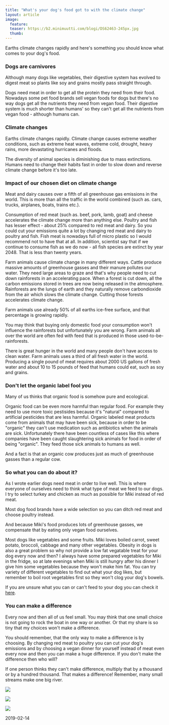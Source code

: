 ```yaml
---
title: "What's your dog's food got to with the climate change"
layout: article
image:
  feature:
  teaser: https://b2.minimuutti.com/blogi/DS62463-245px.jpg
  thumb:
---
```


Earths climate changes rapidly and here's something you should know what comes to your dog's food.

### Dogs are carnivores

Although many dogs like vegetables, their digestive system has evolved to digest meat so plants like soy and grains mostly pass straight through.

Dogs need meat in order to get all the protein they need from their food. Nowadays some pet food brands sell vegan foods for dogs but there's no way dogs get all the nutrients they need from vegan food. Their digestive system is much shorter than humans' so they can't get all the nutrients from vegan food - although humans can.

### Climate changes

Earths climate changes rapidly. Climate change causes extreme weather conditions, such as extreme heat waves, extreme cold, drought, heavy rains, more devastating hurricanes and floods.

The diversity of animal species is diminishing due to mass extinctions. Humans need to change their habits fast in order to slow down and reverse climate change before it's too late.

### Impact of our chosen diet on climate change

Meat and dairy causes over a fifth of all greenhouse gas emissions in the world. This is more than all the traffic in the world combined (such as. cars, trucks, airplanes, boats, trains etc.).

Consumption of red meat (such as. beef, pork, lamb, goat) and cheese accelerates the climate change more than anything else. Poultry and fish has lesser effect - about 25% compared to red meat and dairy. So you could cut your emissions quite a lot by changing red meat and dairy to poultry and fish. Fish meat is nowadays full of micro plastic so I would recommend not to have that at all. In addition, scientist say that if we continue to consume fish as we do now - all fish species are extinct by year 2048. That is less than twenty years.

Farm animals cause climate change in many different ways. Cattle produce massive amounts of greenhouse gasses and their manure pollutes our water. They need large areas to graze and that's why people need to cut down rainforests in an accelerating pace. When a forest is cut down, all the carbon emissions stored in trees are now being released in the atmosphere. Rainforests are the lungs of earth and they naturally remove carbondioxide from the air which slows the climate change. Cutting those forests accelerates climate change.

Farm animals use already 50% of all earths ice-free surface, and that percentage is growing rapidly.

You may think that buying only domestic food your consumption won't influence the rainforests but unfortunately you are wrong. Farm animals all over the world are often fed with feed that is produced in those used-to-be-rainforests.

There is great hunger in the world and many people don't have access to clean water. Farm animals uses a third of all fresh water in the world. Producing a single pound of meat requires about 2000 US gallons of fresh water and about 10 to 15 pounds of feed that humans could eat, such as soy and grains.

### Don't let the organic label fool you

Many of us thinks that organic food is somehow pure and ecological.

Organic food can be even more harmful than regular food. For example they need to use more toxic pestisides because it's "natural" compared to artificial pesticides that are less harmful. Organic labeled meat products come from animals that may have been sick, because in order to be "organic" they can't use medication such as antibiotics when the animals are sick. Unfortunately there have been countless of cases like this where companies have been caught slaughtering sick animals for food in order of being "organic". They feed those sick animals to humans as well.

And a fact is that an organic cow produces just as much of greenhouse gasses than a regular cow.

### So what you can do about it?

As I wrote earlier dogs need meat in order to live well. This is where everyone of ourselves need to think what type of meat we feed to our dogs. I try to select turkey and chicken as much as possible for Miki instead of red meat.

Most dog food brands have a wide selection so you can ditch red meat and choose poultry instead.

And because Miki's food produces lots of greenhouse gasses, we compensate that by eating only vegan food ourselves.

Most dogs like vegetables and some fruits. Miki loves boiled carrot, sweet potato, broccoli, cabbage and many other vegetables. Obesity in dogs is also a great problem so why not provide a low fat vegatable treat for your dog every now and then? I always have some prepared vegetables for Miki in the fridge, so at late evenings when Miki is still hungry after his dinner I give him some vegetables because they won't make him fat. You can try variety of different vegetables to find out what your dog likes, but remember to boil root vegetables first so they won't clog your dog's bowels.

If you are unsure what you can or can't feed to your dog you can check it [here](https://minimuutti.com/en/blog/ice-cream-for-hot-summer-days/).

### You can make a difference

Every now and then all of us feel small. You may think that one small choice is not going to rock the boat in one way or another. Or that my share is so tiny that my choices won't make a difference.

You should remember, that the only way to make a difference is by choosing. By changing red meat to poultry you can cut your dog's emissions and by choosing a vegan dinner for yourself instead of meat even every now and then you can make a huge difference. If you don't make the difference then who will?

If one person thinks they can't make difference, multiply that by a thousand or by a hundred thousand. That makes a difference! Remember, many small streams make one big river.

![](https://b2.minimuutti.com/blogi/DS62463-800px.jpg)

![](https://b2.minimuutti.com/blogi/DS62467-800px.jpg)

![](https://b2.minimuutti.com/blogi/DS62476-800px.jpg)

2019-02-14